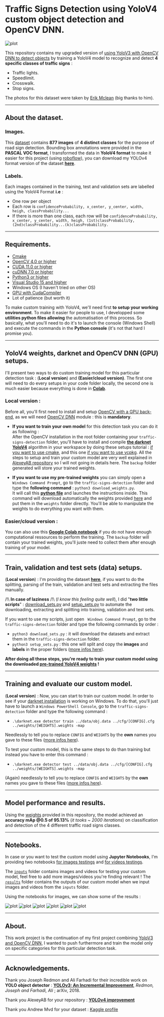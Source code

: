 # Traffic Signs Detection using YoloV4 custom object detection and OpenCV DNN.

![plot](results/images/yolov4res.jpg)

This repository contains my upgraded version of [using YoloV3 with OpenCV DNN to detect objects](https://github.com/fredotran/yolov3-opencvdnn) by training a YoloV4 model to recognize and detect **4 specific classes of traffic signs** : 

* Traffic lights.
* Speedlimit.
* Crosswalk.
* Stop signs.

The photos for this dataset were taken by [Erik Mclean](https://unsplash.com/@introspectivedsgn) (big thanks to him).

---

## About the dataset.

### Images.
This [dataset](https://www.kaggle.com/andrewmvd/road-sign-detection) contains **877 images** of **4 distinct classes** for the purpose of road sign detection.
Bounding box annotations were provided in the **PASCAL VOC format**, I transformed the data in **YoloV4 format** to make it easier for this project (using [roboflow](https://roboflow.com/)), you can download my YOLOv4 format version of the dataset **[here](https://github.com/fredotran/traffic-signs-detection/releases/download/weights/Traffic.Road.Signs.YoloV3.format.v2-10-01-2021.darknet.zip)**. 

### Labels.

Each images contained in the training, test and validation sets are labelled using the YoloV4 Format **i.e** : 
* One row per object
* Each row is `confidenceProbability, x_center, y_center, width, heigh, classProbability...`
* If there is more than one class, each row will be `confidenceProbability, x_center, y_center, width, heigh, (1st)classProbability, (2nd)classProbability...(k)classProbability.`

--- 

## Requirements.

* [Cmake](https://cmake.org/runningcmake/)
* [OpenCV 4.0 or higher](https://opencv.org/releases/) 
* [CUDA 11.0 or higher](https://developer.nvidia.com/cuda-toolkit-archive) 
* [cuDNN 7.0 or higher](https://developer.nvidia.com/rdp/cudnn-archive) 
* [Python3 or higher](https://www.python.org/downloads/)
* [Visual Studio 15 and higher](https://visualstudio.microsoft.com/fr/downloads/)
* Windows OS (I haven't tried on other OS)
* [GPU with CudaCompiler](https://en.wikipedia.org/wiki/CUDA#GPUs_supported)
* Lot of patience (but worth it)

To make custom training with YoloV4, we'll need first **to setup your working environment**. To make it easier for people to use, I developped some **utilities python files allowing** the automatisation of this process. So basically, what you'll need to do it's to launch the console (Windows Shell) and execute the commands in the **Python console** (it's not that hard I promise you). 

--- 

## YoloV4 weights, darknet and OpenCV DNN (GPU) setups.

I'll present two ways to do custom training model for this particular detection task : (**Local version**) and **(Easier/cloud version)**. The first one will need to do every setups in your code folder locally, the second one is much easier because everything is done in **[Colab](https://colab.research.google.com/)**.

### **Local version** : 

Before all, you'll first need to install and setup [OpenCV with a GPU back-end](https://medium.com/analytics-vidhya/build-opencv-from-source-with-cuda-for-gpu-access-on-windows-5cd0ce2b9b37), as we will need [OpenCV DNN](https://docs.opencv.org/master/d2/d58/tutorial_table_of_content_dnn.html) module : this is **mandatory**.  

* **If you want to train your own model** for this detection task you can do it as following :  
After the OpenCV installation in the root folder containing your `traffic-signs-detection` folder, you'll have to install and compile **[the darknet YoloV4](https://github.com/AlexeyAB/darknet)** algorithm in your workspace by doing these setups tutorial : [if you want to use cmake](https://github.com/AlexeyAB/darknet#how-to-compile-on-windows-using-cmake), and this one [if you want to use vcpkg](https://github.com/AlexeyAB/darknet#how-to-compile-on-windows-using-vcpkg). All the steps to setup and train your custom model are very well explained in [AlexeyAB repository](https://github.com/AlexeyAB/darknet) so I will not going in details here. The `backup` folder generated will store your trained weights.

* **If you want to use my pre-trained weights** you can simply open a ` Windows Command Prompt`, go to the `traffic-signs-detection` folder and type the **following command** : `python3 download_weights.py`.  
It will call this **[python file](https://github.com/fredotran/traffic-signs-detection/blob/main/download_weights.py)** and launches the instructions inside. This command will download automatically the weights provided [here](https://github.com/fredotran/traffic-signs-detection/releases) and put them in the `weights` folder directly. You'll be able to manipulate the weights to do everything you want with them.

### **Easier/cloud version** : 

You can also use this **[Google Colab notebook](https://colab.research.google.com/drive/1WcBZGXvFGsOacyXI4U0OI4_bgUsX2pdG#scrollTo=NjKzw2TvZrOQ)** if you do not have enough computational ressources to perform the training. The `backup` folder will contain your trained weights, you'll juste need to collect them after enough training of your model.

--- 

## Train, validation and test sets (data) setups.

(**Local version**) : I'm providing the dataset **[here](https://github.com/fredotran/traffic-signs-detection/releases/download/weights/Traffic.Road.Signs.YoloV3.format.v2-10-01-2021.darknet.zip)**, if you want to do the splitting, parsing of the train, validation and test sets and extracting the files manually. 

/!\ **In case of laziness** /!\ (*I know this feeling quite well*), I did "**two little scripts**" : [download_sets.py](https://github.com/fredotran/traffic-signs-detection/blob/main/download_sets.py) and [setup_sets.py](https://github.com/fredotran/traffic-signs-detection/blob/main/setup_sets.py) to automate the downloading, extracting and splitting into training, validation and test sets.

If you want to use my scripts, just open ` Windows Command Prompt`, go to the `traffic-signs-detection` folder and type the following commands by order : 
* `python3 download_sets.py` : it will download the datasets and extract them in the `traffic-signs-detection` folder.
* `python3 setup_sets.py` : this one will split and copy the **images** and **labels** in the proper folders ([more infos here](https://github.com/AlexeyAB/darknet#how-to-train-to-detect-your-custom-objects)).

**After doing all these steps, you're ready to train your custom model using the downloaded [pre-trained YoloV4 weights](https://github.com/AlexeyAB/darknet/releases/download/darknet_yolo_v3_optimal/yolov4.conv.137) !**

---

## Training and evaluate our custom model.

(**Local version**) : Now, you can start to train our custom model. In order to see if your [darknet installation](https://github.com/AlexeyAB/darknet) is working on Windows. To do that, you'll just have to launch a `Windows PowerShell Console`, go to the `traffic-signs-detection` folder and type the following command : 
* `.\darknet.exe detector train ../data/obj.data ../cfg/[CONFIG].cfg ../weights/[WEIGHTS].weights -map` 

Needlessly to tell you to replace `CONFIG` and `WEIGHTS` by the **own** names you gave to these files ([more infos here](https://github.com/AlexeyAB/darknet#when-should-i-stop-training)).

To test your custom model, this is the same steps to do than training but instead you have to enter this command : 
* `.\darknet.exe detector test ../data/obj.data ../cfg/[CONFIG].cfg ../weights/[WEIGHTS].weights -map` 

(Again) needlessly to tell you to replace `CONFIG` and `WEIGHTS` by the **own** names you gave to these files ([more infos here](https://github.com/AlexeyAB/darknet#custom-object-detection)).

---
## Model performance and results.

Using the [weights](https://github.com/fredotran/traffic-signs-detection/releases/download/weights/yolov4-rds_best_2000.weights) provided in this repository, the model achieved an **accuracy mAp @0.5 of 95.13%** (*it tooks ~ 2000 iterations*) on classification and detection of the 4 different traffic road signs classes.

---

## Notebooks.

In case or you want to test the custom model using **Jupyter Notebooks**, I'm providing two notebooks [for images testings](https://github.com/fredotran/traffic-signs-detection/blob/main/yolov4-traffic_road_signs-detection-images.ipynb) and [for videos testings](https://github.com/fredotran/traffic-signs-detection/blob/main/yolov4-traffic_road_signs-detection-videos.ipynb).

The [`inputs`](https://github.com/fredotran/traffic-signs-detection/tree/main/inputs) folder contains images and videos for testing your custom model, feel free to add more images/videos you're finding relevant ! The [`results`](https://github.com/fredotran/traffic-signs-detection/tree/main/results) folder contains the outputs of our custom model when we input images and videos from the `inputs` folder.

Using the notebooks for images, we can show some of the results : 

![plot](results/images/yolov4res7.jpg) ![plot](results/images/test-9.jpg) ![plot](results/images/test-3.jpg)
![plot](results/images/yolov4res8.jpg) ![plot](results/images/test-8.jpg)
![plot](results/images/yolov4res9.jpg) 

---

## About.

This work project is the continuation of my first project combining [YoloV3 and OpenCV DNN](https://github.com/fredotran/yolov3-opencvdnn), I wanted to push furthermore and train the model only on specific categories for this particular detection task.

--- 

## Acknowledgements.

Thank you Joseph Redmon and Ali Farhadi for their incredible work on **YOLO object detector** : **[YOLOv3: An Incremental Improvement](https://arxiv.org/abs/1804.02767)**, *Redmon, Joseph and Farhadi, Ali* ; arXiv, 2018.

Thank you AlexeyAB for your repository : **[YOLOv4 improvement](https://github.com/AlexeyAB/darknet)**

Thank you Andrew Mvd for your dataset : [Kaggle profile](https://www.kaggle.com/andrewmvd)

